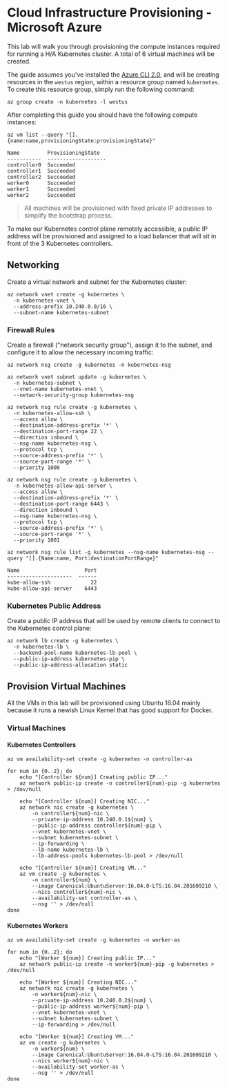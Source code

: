 # Cloud Infrastructure Provisioning - Microsoft Azure

This lab will walk you through provisioning the compute instances required for running a H/A Kubernetes cluster. A total of 6 virtual machines will be created.

The guide assumes you've installed the [Azure CLI 2.0](https://github.com/azure/azure-cli#installation), and will be creating resources in the `westus` region, within a resource group named `kubernetes`. To create this resource group, simply run the following command:

```shell
az group create -n kubernetes -l westus
```

After completing this guide you should have the following compute instances:

```shell
az vm list --query "[].{name:name,provisioningState:provisioningState}"
```

```shell
Name         ProvisioningState
-----------  -------------------
controller0  Succeeded
controller1  Succeeded
controller2  Succeeded
worker0      Succeeded
worker1      Succeeded
worker2      Succeeded
```

> All machines will be provisioned with fixed private IP addresses to simplify the bootstrap process.

To make our Kubernetes control plane remotely accessible, a public IP address will be provisioned and assigned to a load balancer that will sit in front of the 3 Kubernetes controllers.

## Networking

Create a virtual network and subnet for the Kubernetes cluster: 

```shell
az network vnet create -g kubernetes \
  -n kubernetes-vnet \
  --address-prefix 10.240.0.0/16 \
  --subnet-name kubernetes-subnet
```

### Firewall Rules

Create a firewall ("network security group"), assign it to the subnet, and configure it to allow the necessary incoming traffic:

```shell
az network nsg create -g kubernetes -n kubernetes-nsg
```

```shell
az network vnet subnet update -g kubernetes \
  -n kubernetes-subnet \
  --vnet-name kubernetes-vnet \
  --network-security-group kubernetes-nsg
```

```shell
az network nsg rule create -g kubernetes \
  -n kubernetes-allow-ssh \
  --access allow \
  --destination-address-prefix '*' \
  --destination-port-range 22 \
  --direction inbound \
  --nsg-name kubernetes-nsg \
  --protocol tcp \
  --source-address-prefix '*' \
  --source-port-range '*' \
  --priority 1000
```

```shell
az network nsg rule create -g kubernetes \
  -n kubernetes-allow-api-server \
  --access allow \
  --destination-address-prefix '*' \
  --destination-port-range 6443 \
  --direction inbound \
  --nsg-name kubernetes-nsg \
  --protocol tcp \
  --source-address-prefix '*' \
  --source-port-range '*' \
  --priority 1001
```

```shell
az network nsg rule list -g kubernetes --nsg-name kubernetes-nsg --query "[].{Name:name, Port:destinationPortRange}"
```

```
Name                     Port
---------------------  ------
kube-allow-ssh             22
kube-allow-api-server    6443
```

### Kubernetes Public Address

Create a public IP address that will be used by remote clients to connect to the Kubernetes control plane:

```shell
az network lb create -g kubernetes \
  -n kubernetes-lb \
  --backend-pool-name kubernetes-lb-pool \
  --public-ip-address kubernetes-pip \
  --public-ip-address-allocation static
```

## Provision Virtual Machines

All the VMs in this lab will be provisioned using Ubuntu 16.04 mainly because it runs a newish Linux Kernel that has good support for Docker.

### Virtual Machines

#### Kubernetes Controllers

```shell
az vm availability-set create -g kubernetes -n controller-as
```

```shell
for num in {0..2}; do
    echo "[Controller ${num}] Creating public IP..."
    az network public-ip create -n controller${num}-pip -g kubernetes > /dev/null

    echo "[Controller ${num}] Creating NIC..."
    az network nic create -g kubernetes \
        -n controller${num}-nic \
        --private-ip-address 10.240.0.1${num} \
        --public-ip-address controller${num}-pip \
        --vnet kubernetes-vnet \
        --subnet kubernetes-subnet \
        --ip-forwarding \
        --lb-name kubernetes-lb \
        --lb-address-pools kubernetes-lb-pool > /dev/null

    echo "[Controller ${num}] Creating VM..."
    az vm create -g kubernetes \
        -n controller${num} \
        --image Canonical:UbuntuServer:16.04.0-LTS:16.04.201609210 \
        --nics controller${num}-nic \
        --availability-set controller-as \
        --nsg '' > /dev/null
done
```

#### Kubernetes Workers

```shell
az vm availability-set create -g kubernetes -n worker-as
```

```shell
for num in {0..2}; do
    echo "[Worker ${num}] Creating public IP..."
    az network public-ip create -n worker${num}-pip -g kubernetes > /dev/null

    echo "[Worker ${num}] Creating NIC..."
    az network nic create -g kubernetes \
        -n worker${num}-nic \
        --private-ip-address 10.240.0.2${num} \
        --public-ip-address worker${num}-pip \
        --vnet kubernetes-vnet \
        --subnet kubernetes-subnet \
        --ip-forwarding > /dev/null

    echo "[Worker ${num}] Creating VM..."
    az vm create -g kubernetes \
        -n worker${num} \
        --image Canonical:UbuntuServer:16.04.0-LTS:16.04.201609210 \
        --nics worker${num}-nic \
        --availability-set worker-as \
        --nsg '' > /dev/null
done
```